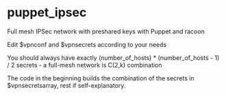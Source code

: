 # puppet_ipsec
Full mesh IPSec network with preshared keys with Puppet and racoon

Edit $vpnconf and $vpnsecrets according to your needs

You should always have exactly (number_of_hosts) * (number_of_hosts - 1) / 2 secrets - a full-mesh network is C(2,k) combination

The code in the beginning builds the combination of the secrets in $vpnsecretsarray, rest if self-explanatory.
